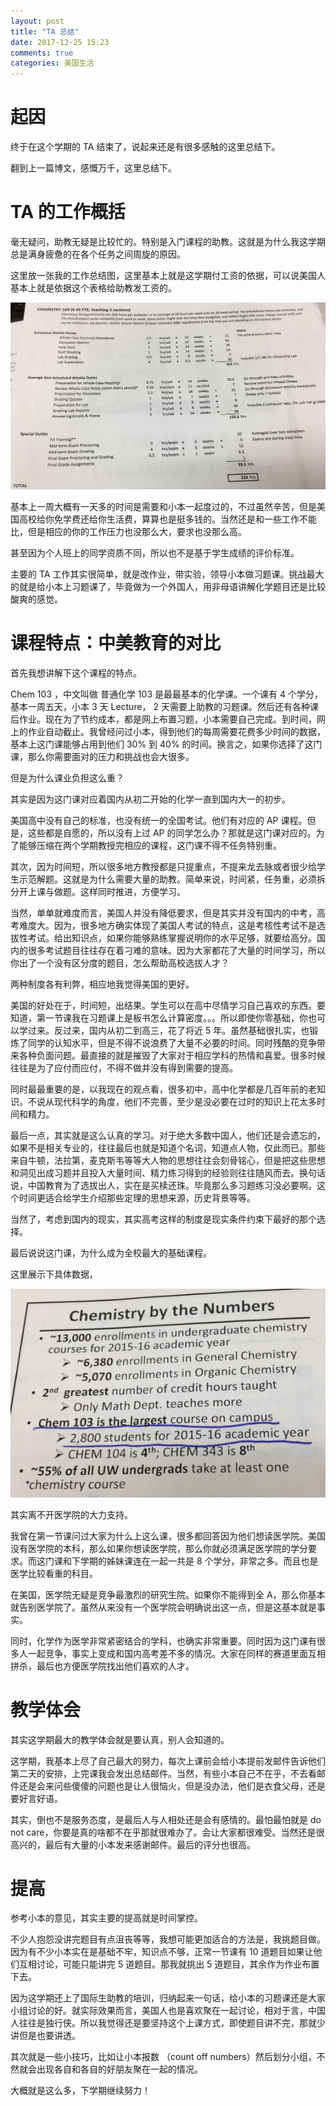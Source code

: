 ```yaml
---
layout: post
title: "TA 总结"
date: 2017-12-25 15:23
comments: true
categories: 美国生活
---
```


# 起因

终于在这个学期的 TA 结束了，说起来还是有很多感触的这里总结下。

翻到上一篇博文，感慨万千，这里总结下。

<!--more-->

# TA 的工作概括

毫无疑问，助教无疑是比较忙的。特别是入门课程的助教。这就是为什么我这学期总是满身疲惫的在各个任务之间周旋的原因。

这里放一张我的工作总结图，这里基本上就是这学期付工资的依据，可以说美国人基本上就是依据这个表格给助教发工资的。

![ori](/images/TA/hour.png)

基本上一周大概有一天多的时间是需要和小本一起度过的，不过虽然辛苦，但是美国高校给你免学费还给你生活费，算算也是挺多钱的。当然还是和一些工作不能比，但是相应的你的工作压力也没那么大，要求也没那么高。

甚至因为个人班上的同学资质不同，所以也不是基于学生成绩的评价标准。

主要的 TA 工作其实很简单，就是改作业，带实验，领导小本做习题课。挑战最大的就是给小本上习题课了，毕竟做为一个外国人，用非母语讲解化学题目还是比较酸爽的感觉。

# 课程特点：中美教育的对比

首先我想讲解下这个课程的特点。

Chem 103 ，中文叫做 普通化学 103 是最最基本的化学课。一个课有 4 个学分，基本一周五天，小本 3 天 Lecture， 2 天需要上助教的习题课。然后还有各种课后作业。现在为了节约成本，都是网上布置习题，小本需要自己完成。到时间，网上的作业自动截止。我曾经问过小本，得到他们的每周需要花费多少时间的数据，基本上这门课能够占用到他们 30% 到 40% 的时间。换言之，如果你选择了这门课，那么你需要面对的压力和挑战也会大很多。

但是为什么课业负担这么重？

其实是因为这门课对应着国内从初二开始的化学一直到国内大一的初步。

美国高中没有自己的标准，也没有统一的全国考试。他们有对应的 AP 课程。但是，这些都是自愿的，所以没有上过 AP 的同学怎么办？那就是这门课对应的。为了能够压缩在两个学期教授完相应的课程，这门课不得不任务特别重。

其次，因为时间短，所以很多地方教授都是只提重点，不提来龙去脉或者很少给学生示范解题。这就是为什么需要大量的助教。简单来说，时间紧，任务重，必须拆分开上课与做题。这样同时推进，方便学习。

当然，单单就难度而言，美国人并没有降低要求，但是其实并没有国内的中考，高考难度大。因为，很多地方确实体现了美国人考试的特点，这是考核性考试不是选拔性考试。给出知识点，如果你能够熟练掌握说明你的水平足够，就要给高分。国内的很多考试题目往往存在着刁难的意味。因为大家都花了大量的时间学习，所以你出了一个没有区分度的题目，怎么帮助高校选拔人才？

两种制度各有利弊，相应地我觉得美国的更好。

美国的好处在于，时间短，出结果。学生可以在高中尽情学习自己喜欢的东西。要知道，第一节课我在习题课上是板书怎么计算密度。。。所以即使你零基础，你也可以学过来。反过来，国内从初二到高三，花了将近 5 年。虽然基础很扎实，也锻炼了同学的认知水平，但是不得不说浪费了大量不必要的时间。同时残酷的竞争带来各种负面问题。最直接的就是摧毁了大家对于相应学科的热情和喜爱。很多时候往往是为了应付而应付，不得不做并没有得到需要的提高。

同时最最重要的是，以我现在的观点看，很多初中，高中化学都是几百年前的老知识。不说从现代科学的角度，他们不完善，至少是没必要在过时的知识上花太多时间和精力。

最后一点，其实就是这么认真的学习。对于绝大多数中国人，他们还是会遗忘的，如果不是相关专业的，往往最后也就是知道个名词，知道点人物，仅此而已。那些来自牛顿，法拉第，麦克斯韦等等大人物的思想往往会刻骨铭心，但是把这些思想和洞见出成习题并且投入大量时间、精力练习得到的经验则往往随风而去。换句话说，中国教育为了选拔出人，实在是买椟还珠。毕竟那么多习题练习没必要啊。这个时间更适合给学生介绍那些定理的思想来源，历史背景等等。

当然了，考虑到国内的现实，其实高考这样的制度是现实条件约束下最好的那个选择。

最后说说这门课，为什么成为全校最大的基础课程。

这里展示下具体数据，

![stat](/images/TA/Stat.png)

其实离不开医学院的大力支持。

我曾在第一节课问过大家为什么上这么课，很多都回答因为他们想读医学院。美国没有医学院的本科，那么如果你想读医学院，那么你就必须满足医学院的学分要求。而这门课和下学期的姊妹课连在一起一共是 8 个学分，非常之多。而且也是医学比较看重的科目。

在美国，医学院无疑是竞争最激烈的研究生院。如果你不能得到全 A，那么你基本就告别医学院了。虽然从来没有一个医学院会明确说出这一点，但是这基本就是事实。

同时，化学作为医学非常紧密结合的学科，也确实非常重要。同时因为这门课有很多人一起竞争，事实上变成和国内高考差不多的情况。大家在同样的赛道里面互相拼杀，最后也方便医学院找出他们喜欢的人才。

# 教学体会

其实这学期最大的教学体会就是要认真，别人会知道的。

这学期，我基本上尽了自己最大的努力，每次上课前会给小本提前发邮件告诉他们第二天的安排，上完课我会发出总结邮件。当然，有些小本自己不在乎，不去看邮件还是会来问些傻傻的问题也是让人很恼火，但是没办法，他们是衣食父母，还是要好言好语。

其实，倒也不是服务态度，是最后人与人相处还是会有感情的。最怕最怕就是 do not care，你要是真的啥都不在乎那就很难办了。会让大家都很难受。当然还是很高兴的，最后有大量的小本发来感谢邮件。最后的评分也很高。

# 提高

参考小本的意见，其实主要的提高就是时间掌控。

不少人抱怨没讲完题目有点沮丧等等，我想可能更加适合的方法是，我挑题目做。因为有不少小本实在是基础不牢，知识点不够，正常一节课有 10 道题目如果让他们互相讨论，可能只能讲完 5 道题目。那我就挑出 5 道题目，其余作为作业布置下去。

因为这学期还上了国际生助教的培训，归纳起来一句话，给小本的习题课还是大家小组讨论的好。就实际效果而言，美国人也是喜欢聚在一起讨论，相对于言，中国人往往是独行侠。所以我觉得还是要坚持这个上课方式，即使题目讲不完，那就少讲但是也要讲透。

其次就是一些小技巧，比如让小本报数 （count off numbers）然后划分小组，不然就会出现各自和各自的好朋友聚在一起的情况。

大概就是这么多，下学期继续努力！

